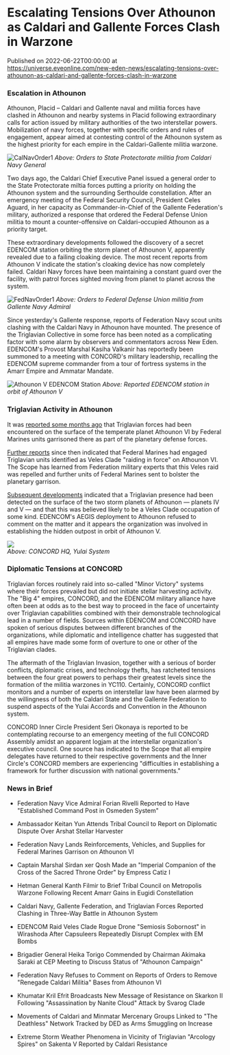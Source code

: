 # Escalating Tensions Over Athounon as Caldari and Gallente Forces Clash in Warzone
Published on 2022-06-22T00:00:00 at https://universe.eveonline.com/new-eden-news/escalating-tensions-over-athounon-as-caldari-and-gallente-forces-clash-in-warzone

### Escalation in Athounon

Athounon, Placid – Caldari and Gallente naval and militia forces have clashed in Athounon and nearby systems in Placid following extraordinary calls for action issued by military authorities of the two interstellar powers. Mobilization of navy forces, together with specific orders and rules of engagement, appear aimed at contesting control of the Athounon system as the highest priority for each empire in the Caldari-Gallente militia warzone.

![CalNavOrder1](//images.ctfassets.net/1gqwxa4vbed9/5xvagsbLpF808mCXvJJV3m/9e368dead030c64713468af4dcb9122c/CalNavOrder1.png)
*Above: Orders to State Protectorate militia from Caldari Navy General*

Two days ago, the Caldari Chief Executive Panel issued a general order to the State Protectorate miltia forces putting a priority on holding the Athounon system and the surrounding Serthoulde constellation. After an emergency meeting of the Federal Security Council, President Celes Aguard, in her capacity as Commander-in-Chief of the Gallente Federation's military, authorized a response that ordered the Federal Defense Union militia to mount a counter-offensive on Caldari-occupied Athounon as a priority target.

These extraordinary developments followed the discovery of a secret EDENCOM station orbiting the storm planet of Athounon V, apparently revealed due to a failing cloaking device. The most recent reports from Athounon V indicate the station's cloaking device has now completely failed. Caldari Navy forces have been maintaining a constant guard over the facility, with patrol forces sighted moving from planet to planet across the system.

![FedNavOrder1](//images.ctfassets.net/1gqwxa4vbed9/3IUkUfOxhONXzdDZls27DW/64991131e3b8d0f41824651ce1aaccc6/FedNavOrder1.png)
*Above: Orders to Federal Defense Union militia from Gallente Navy Admiral*

Since yesterday's Gallente response, reports of Federation Navy scout units clashing with the Caldari Navy in Athounon have mounted. The presence of the Triglavian Collective in some force has been noted as a complicating factor with some alarm by observers and commentators across New Eden. EDENCOM's Provost Marshal Kasiha Valkanir has reportedly been summoned to a meeting with CONCORD's military leadership, recalling the EDENCOM supreme commander from a tour of fortress systems in the Amarr Empire and Ammatar Mandate.

![Athounon V EDENCOM Station](https://web.ccpgamescdn.com/fiction/eveonline/worldnews/images/edencom_stn_athounon_v.png)
*Above: Reported EDENCOM station in orbit of Athounon V*

### Triglavian Activity in Athounon

It was [reported some months ago](44enyS5kNLZOK6ngvw2GCM#news-in-brief) that Triglavian forces had been encountered on the surface of the temperate planet Athounon VI by Federal Marines units garrisoned there as part of the planetary defense forces.

[Further reports](5EUF95wGl86L5mUo7Jrmmh) since then indicated that Federal Marines had engaged Triglavian units identified as Veles Clade "raiding in force" on Athounon VI. The Scope has learned from Federation military experts that this Veles raid was repelled and further units of Federal Marines sent to bolster the planetary garrison.

[Subsequent developments](1srMmrT28MHHge9xXzZ0I0) indicated that a Triglavian presence had been detected on the surface of the two storm planets of Athounon — planets IV and V — and that this was believed likely to be a Veles Clade occupation of some kind. EDENCOM's AEGIS deployment to Athounon refused to comment on the matter and it appears the organization was involved in establishing the hidden outpost in orbit of Athounon V.

![](https://web.ccpgamescdn.com/fiction/eveonline/worldnews/images/yulai_concord_hq.png)  
_Above: CONCORD HQ, Yulai System_

### Diplomatic Tensions at CONCORD

Triglavian forces routinely raid into so-called "Minor Victory" systems where their forces prevailed but did not initiate stellar harvesting activity. The "Big 4" empires, CONCORD, and the EDENCOM military alliance have often been at odds as to the best way to proceed in the face of uncertainty over Triglavian capabilities combined with their demonstrable technological lead in a number of fields. Sources within EDENCOM and CONCORD have spoken of serious disputes between different branches of the organizations, while diplomatic and intelligence chatter has suggested that all empires have made some form of overture to one or other of the Triglavian clades.

The aftermath of the Triglavian Invasion, together with a serious of border conflicts, diplomatic crises, and technology thefts, has ratcheted tensions between the four great powers to perhaps their greatest levels since the formation of the militia warzones in YC110. Certainly, CONCORD conflict monitors and a number of experts on interstellar law have been alarmed by the willingness of both the Caldari State and the Gallente Federation to suspend aspects of the Yulai Accords and Convention in the Athounon system.

CONCORD Inner Circle President Seri Okonaya is reported to be contemplating recourse to an emergency meeting of the full CONCORD Assembly amidst an apparent logjam at the interstellar organization's executive council. One source has indicated to the Scope that all empire delegates have returned to their respective governments and the Inner Circle's CONCORD members are experiencing "difficulties in establishing a framework for further discussion with national governments."

### News in Brief

- Federation Navy Vice Admiral Forian Rivelli Reported to Have "Established Command Post in Osmeden System" 

- Ambassador Keitan Yun Attends Tribal Council to Report on Diplomatic Dispute Over Arshat Stellar Harvester

- Federation Navy Lands Reinforcements, Vehicles, and Supplies for Federal Marines Garrison on Athounon VI

- Captain Marshal Sirdan xer Qosh Made an "Imperial Companion of the Cross of the Sacred Throne Order" by Empress Catiz I

- Hetman General Kanth Filmir to Brief Tribal Council on Metropolis Warzone Following Recent Amarr Gains in Eugidi Constellation

- Caldari Navy, Gallente Federation, and Triglavian Forces Reported Clashing in Three-Way Battle in Athounon System

- EDENCOM Raid Veles Clade Rogue Drone "Semiosis Sobornost" in Wirashoda After Capsuleers Repeatedly Disrupt Complex with EM Bombs

- Brigadier General Heika Torigo Commended by Chairman Akimaka Saraki at CEP Meeting to Discuss Status of "Athounon Campaign" 

- Federation Navy Refuses to Comment on Reports of Orders to Remove "Renegade Caldari Militia" Bases from Athounon VI

- Khumatar Kril Efrit Broadcasts New Message of Resistance on Skarkon II Following "Assassination by Nanite Cloud" Attack by Svarog Clade

- Movements of Caldari and Minmatar Mercenary Groups Linked to "The Deathless" Network Tracked by DED as Arms Smuggling on Increase

- Extreme Storm Weather Phenomena in Vicinity of Triglavian "Arcology Spires" on Sakenta V Reported by Caldari Resistance
